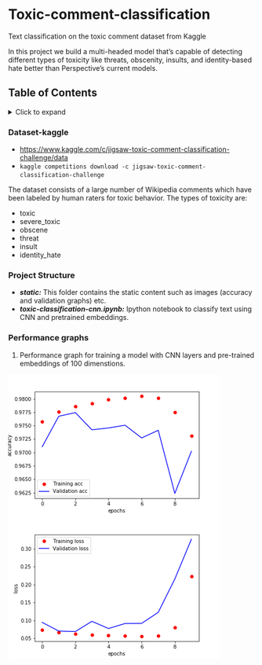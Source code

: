 
# Toxic-comment-classification
Text classification on the toxic comment dataset from Kaggle

In this project we build a multi-headed model that’s capable of detecting different types of toxicity like threats, obscenity, insults, and identity-based hate better than Perspective’s current models.

## Table of Contents
<!-- ⛔️ MD-MAGIC-EXAMPLE:START (TOC:collapse=true&collapseText=Click to expand) -->
<details>
<summary>Click to expand</summary>

- [Dataset - Kaggle](#dataset-kaggle)
- [Project Structure](#project-structure)
- [Performance graphs](#performance-graphs)

</details>
<!-- ⛔️ MD-MAGIC-EXAMPLE:END -->

### Dataset-kaggle

- https://www.kaggle.com/c/jigsaw-toxic-comment-classification-challenge/data
- ```kaggle competitions download -c jigsaw-toxic-comment-classification-challenge```

The dataset consists of a large number of Wikipedia comments which have been labeled by human raters for toxic behavior. The types of toxicity are:

- toxic
- severe_toxic
- obscene
- threat
- insult
- identity_hate


### Project Structure

- ***static:*** This folder contains the static content such as images (accuracy and validation graphs) etc.
- ***toxic-classification-cnn.ipynb:*** Ipython notebook to classify text using CNN and pretrained embeddings.


### Performance graphs

1. Performance graph for training a model with CNN layers and pre-trained embeddings of 100 dimenstions.

![Accuracy](https://github.com/agoel41/toxic-comment-classification/blob/master/static/acc_toxic_cnn.png) ![Loss](https://github.com/agoel41/toxic-comment-classification/blob/master/static/loss_toxic_cnn.png)
